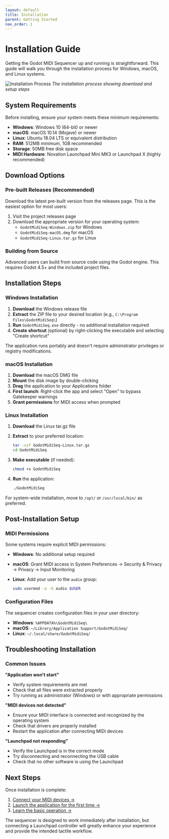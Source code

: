 ```yaml
---
layout: default
title: Installation
parent: Getting Started
nav_order: 1
---
```


# Installation Guide

Getting the Godot MIDI Sequencer up and running is straightforward. This guide will walk you through the installation process for Windows, macOS, and Linux systems.

![Installation Process](docs/img/installation-process.jpg)
*The installation process showing download and setup steps*

## System Requirements

Before installing, ensure your system meets these minimum requirements:

- **Windows**: Windows 10 (64-bit) or newer
- **macOS**: macOS 10.14 (Mojave) or newer  
- **Linux**: Ubuntu 18.04 LTS or equivalent distribution
- **RAM**: 512MB minimum, 1GB recommended
- **Storage**: 50MB free disk space
- **MIDI Hardware**: Novation Launchpad Mini MK3 or Launchpad X (highly recommended)

## Download Options

### Pre-built Releases (Recommended)

Download the latest pre-built version from the releases page. This is the easiest option for most users:

1. Visit the project releases page
2. Download the appropriate version for your operating system:
   - `GodotMidiSeq-Windows.zip` for Windows
   - `GodotMidiSeq-macOS.dmg` for macOS
   - `GodotMidiSeq-Linux.tar.gz` for Linux

### Building from Source

Advanced users can build from source code using the Godot engine. This requires Godot 4.5+ and the included project files.

## Installation Steps

### Windows Installation

1. **Download** the Windows release file
2. **Extract** the ZIP file to your desired location (e.g., `C:\Program Files\GodotMidiSeq\`)
3. **Run** `GodotMidiSeq.exe` directly - no additional installation required
4. **Create shortcut** (optional) by right-clicking the executable and selecting "Create shortcut"

The application runs portably and doesn't require administrator privileges or registry modifications.

### macOS Installation

1. **Download** the macOS DMG file
2. **Mount** the disk image by double-clicking
3. **Drag** the application to your Applications folder
4. **First launch**: Right-click the app and select "Open" to bypass Gatekeeper warnings
5. **Grant permissions** for MIDI access when prompted

### Linux Installation

1. **Download** the Linux tar.gz file
2. **Extract** to your preferred location:

   ```bash
   tar -xzf GodotMidiSeq-Linux.tar.gz
   cd GodotMidiSeq
   ```

3. **Make executable** (if needed):

   ```bash
   chmod +x GodotMidiSeq
   ```

4. **Run** the application:

   ```bash
   ./GodotMidiSeq
   ```

For system-wide installation, move to `/opt/` or `/usr/local/bin/` as preferred.

## Post-Installation Setup

### MIDI Permissions

Some systems require explicit MIDI permissions:

- **Windows**: No additional setup required
- **macOS**: Grant MIDI access in System Preferences → Security & Privacy → Privacy → Input Monitoring
- **Linux**: Add your user to the `audio` group:

  ```bash
  sudo usermod -a -G audio $USER
  ```

### Configuration Files

The sequencer creates configuration files in your user directory:

- **Windows**: `%APPDATA%\GodotMidiSeq\`
- **macOS**: `~/Library/Application Support/GodotMidiSeq/`
- **Linux**: `~/.local/share/GodotMidiSeq/`

## Troubleshooting Installation

### Common Issues

**"Application won't start"**

- Verify system requirements are met
- Check that all files were extracted properly
- Try running as administrator (Windows) or with appropriate permissions

**"MIDI devices not detected"**

- Ensure your MIDI interface is connected and recognized by the operating system
- Check that drivers are properly installed
- Restart the application after connecting MIDI devices

**"Launchpad not responding"**

- Verify the Launchpad is in the correct mode
- Try disconnecting and reconnecting the USB cable
- Check that no other software is using the Launchpad

## Next Steps

Once installation is complete:

1. [Connect your MIDI devices →](../midi-setup.html)
2. [Launch the application for the first time →](first-launch.html)
3. [Learn the basic operation →](basic-operation.html)

The sequencer is designed to work immediately after installation, but connecting a Launchpad controller will greatly enhance your experience and provide the intended tactile workflow.
